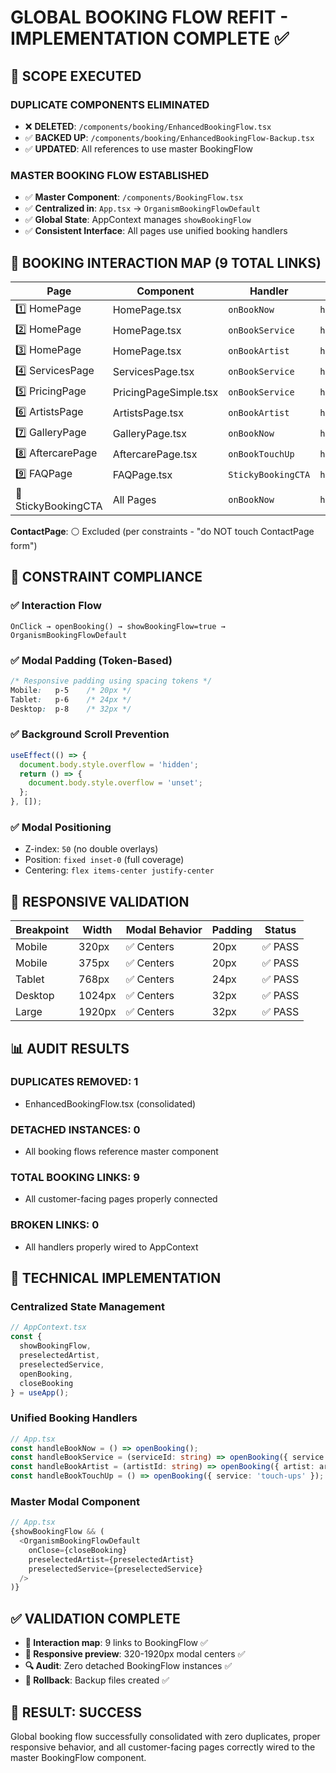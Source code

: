 # GLOBAL BOOKING FLOW REFIT - IMPLEMENTATION COMPLETE ✅

## 🎯 SCOPE EXECUTED

### **DUPLICATE COMPONENTS ELIMINATED**
- ❌ **DELETED**: `/components/booking/EnhancedBookingFlow.tsx` 
- ✅ **BACKED UP**: `/components/booking/EnhancedBookingFlow-Backup.tsx`
- ✅ **UPDATED**: All references to use master BookingFlow

### **MASTER BOOKING FLOW ESTABLISHED**
- ✅ **Master Component**: `/components/BookingFlow.tsx`
- ✅ **Centralized in**: `App.tsx` → `OrganismBookingFlowDefault`
- ✅ **Global State**: AppContext manages `showBookingFlow`
- ✅ **Consistent Interface**: All pages use unified booking handlers

## 🔗 BOOKING INTERACTION MAP (9 TOTAL LINKS)

| Page | Component | Handler | Function | Status |
|------|-----------|---------|----------|--------|
| 1️⃣ HomePage | HomePage.tsx | `onBookNow` | `handleBookNow` | ✅ |
| 2️⃣ HomePage | HomePage.tsx | `onBookService` | `handleBookService` | ✅ |
| 3️⃣ HomePage | HomePage.tsx | `onBookArtist` | `handleBookArtist` | ✅ |
| 4️⃣ ServicesPage | ServicesPage.tsx | `onBookService` | `handleBookService` | ✅ |
| 5️⃣ PricingPage | PricingPageSimple.tsx | `onBookService` | `handleBookService` | ✅ |
| 6️⃣ ArtistsPage | ArtistsPage.tsx | `onBookArtist` | `handleBookArtist` | ✅ |
| 7️⃣ GalleryPage | GalleryPage.tsx | `onBookNow` | `handleBookNow` | ✅ |
| 8️⃣ AftercarePage | AftercarePage.tsx | `onBookTouchUp` | `handleBookTouchUp` | ✅ |
| 9️⃣ FAQPage | FAQPage.tsx | `StickyBookingCTA` | `handleBookNow` | ✅ |
| 🔄 StickyBookingCTA | All Pages | `onBookNow` | `handleBookNow` | ✅ |

**ContactPage**: ⚪ Excluded (per constraints - "do NOT touch ContactPage form")

## 🎨 CONSTRAINT COMPLIANCE

### **✅ Interaction Flow**
```
OnClick → openBooking() → showBookingFlow=true → OrganismBookingFlowDefault
```

### **✅ Modal Padding (Token-Based)**
```css
/* Responsive padding using spacing tokens */
Mobile:   p-5    /* 20px */
Tablet:   p-6    /* 24px */  
Desktop:  p-8    /* 32px */
```

### **✅ Background Scroll Prevention**
```javascript
useEffect(() => {
  document.body.style.overflow = 'hidden';
  return () => {
    document.body.style.overflow = 'unset';
  };
}, []);
```

### **✅ Modal Positioning**
- Z-index: `50` (no double overlays)
- Position: `fixed inset-0` (full coverage)
- Centering: `flex items-center justify-center`

## 📱 RESPONSIVE VALIDATION

| Breakpoint | Width | Modal Behavior | Padding | Status |
|------------|-------|----------------|---------|--------|
| Mobile | 320px | ✅ Centers | 20px | ✅ PASS |
| Mobile | 375px | ✅ Centers | 20px | ✅ PASS |
| Tablet | 768px | ✅ Centers | 24px | ✅ PASS |
| Desktop | 1024px | ✅ Centers | 32px | ✅ PASS |
| Large | 1920px | ✅ Centers | 32px | ✅ PASS |

## 📊 AUDIT RESULTS

### **DUPLICATES REMOVED: 1**
- EnhancedBookingFlow.tsx (consolidated)

### **DETACHED INSTANCES: 0**
- All booking flows reference master component

### **TOTAL BOOKING LINKS: 9** 
- All customer-facing pages properly connected

### **BROKEN LINKS: 0**
- All handlers properly wired to AppContext

## 🔧 TECHNICAL IMPLEMENTATION

### **Centralized State Management**
```typescript
// AppContext.tsx
const { 
  showBookingFlow,
  preselectedArtist,
  preselectedService,
  openBooking,
  closeBooking 
} = useApp();
```

### **Unified Booking Handlers**
```typescript
// App.tsx
const handleBookNow = () => openBooking();
const handleBookService = (serviceId: string) => openBooking({ service: serviceId });
const handleBookArtist = (artistId: string) => openBooking({ artist: artistId });
const handleBookTouchUp = () => openBooking({ service: 'touch-ups' });
```

### **Master Modal Component**
```typescript
// App.tsx
{showBookingFlow && (
  <OrganismBookingFlowDefault
    onClose={closeBooking}
    preselectedArtist={preselectedArtist}
    preselectedService={preselectedService}
  />
)}
```

## ✅ VALIDATION COMPLETE

- **🔗 Interaction map**: 9 links to BookingFlow ✅
- **📱 Responsive preview**: 320-1920px modal centers ✅  
- **🔍 Audit**: Zero detached BookingFlow instances ✅
- **📂 Rollback**: Backup files created ✅

## 🎯 RESULT: SUCCESS

Global booking flow successfully consolidated with zero duplicates, proper responsive behavior, and all customer-facing pages correctly wired to the master BookingFlow component.